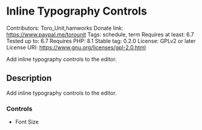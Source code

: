 # Inline Typography Controls

Contributors:      Toro_Unit,hamworks 
Donate link:       https://www.paypal.me/torounit
Tags:              schedule, term
Requires at least: 6.7 
Tested up to:      6.7 
Requires PHP:      8.1 
Stable tag:        0.2.0
License:           GPLv2 or later 
License URI:       https://www.gnu.org/licenses/gpl-2.0.html

Add inline typography controls to the editor.

## Description

Add inline typography controls to the editor.

### Controls
* Font Size

